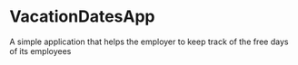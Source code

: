 # VacationDatesApp
A simple application that helps the employer to keep track of the free days of its employees
